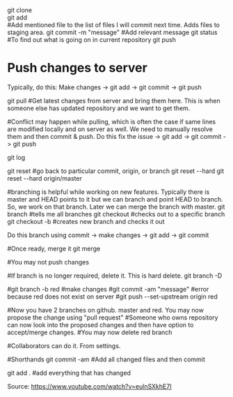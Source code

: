 git clone <url>  
git add <filename>  
#Add mentioned file to the list of files I will commit next time. Adds files to staging area.
git commit -m "message"
#Add relevant message
git status
#To find out what is going on in current repository
git push
# Push changes to server

Typically, do this:
Make changes -> git add -> git commit -> git push

git pull
#Get latest changes from server and bring them here. This is when someone else has updated repository and we want to get them.

#Conflict may happen while pulling, which is often the case if same lines are modified locally and on server as well. We need to manually resolve them and then commit & push. Do this
fix the issue -> git add -> git commit -> git push

git log

git reset
#go back to particular commit, origin, or branch
git reset --hard <commit>
git reset --hard origin/master

#branching is helpful while working on new features. Typically there is master and HEAD points to it but we can branch and point HEAD to branch. So, we work on that branch. Later we can merge the branch with master.
git branch #tells me all branches
git checkout #checks out to a specific branch
git checkout -b <branch-name> #creates new branch and checks it out

Do this
branch using commit -> make changes -> git add -> git commit

#Once ready, merge it
git merge <branch-name>

#You may not push changes

#If branch is no longer required, delete it. This is hard delete.
git branch -D <branch-name>

#git branch -b red
#make changes
#git commit -am "message"
#error because red does not exist on server
#git push --set-upstream origin red

#Now you have 2 branches on github. master and red. You may now propose the change using "pull request"
#Someone who owns repository can now look into the proposed changes and then have option to accept/merge changes.
#You may now delete red branch

#Collaborators can do it. From settings.


#Shorthands
git commit -am
#Add all changed files and then commit

git add .
#add everything that has changed

Source: https://www.youtube.com/watch?v=eulnSXkhE7I
